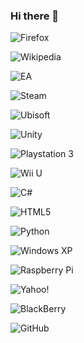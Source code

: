 ### Hi there 👋

<!--
**PolanianRifleman/PolanianRifleman** is a ✨ _special_ ✨ repository because its `README.md` (this file) appears on your GitHub profile.

Here are some ideas to get you started:

- 🔭 I’m currently working on ...
- 🌱 I’m currently learning ...
- 👯 I’m looking to collaborate on ...
- 🤔 I’m looking for help with ...
- 💬 Ask me about ...
- 📫 How to reach me: ...
- 😄 Pronouns: ...
- ⚡ Fun fact: ...
-->

![Firefox](https://img.shields.io/badge/Firefox-FF7139?style=for-the-badge&logo=Firefox-Browser&logoColor=white) 

![Wikipedia](https://img.shields.io/badge/Wikipedia-%23000000.svg?style=for-the-badge&logo=wikipedia&logoColor=white) 

![EA](https://img.shields.io/badge/ea-%23000000.svg?style=for-the-badge&logo=ea&logoColor=white) 

![Steam](https://img.shields.io/badge/steam-%23000000.svg?style=for-the-badge&logo=steam&logoColor=white) 

![Ubisoft](https://img.shields.io/badge/Ubisoft-%23F5F5F5.svg?style=for-the-badge&logo=Ubisoft&logoColor=black)

![Unity](https://img.shields.io/badge/unity-%23000000.svg?style=for-the-badge&logo=unity&logoColor=white)

![Playstation 3](https://img.shields.io/badge/Playstation%203-003791?style=for-the-badge&logo=playstation-3&logoColor=white)

![Wii U](https://img.shields.io/badge/Wii%20U-8B8B8B?style=for-the-badge&logo=wiiu&logoColor=white)

![C#](https://img.shields.io/badge/c%23-%23239120.svg?style=for-the-badge&logo=c-sharp&logoColor=white)

![HTML5](https://img.shields.io/badge/html5-%23E34F26.svg?style=for-the-badge&logo=html5&logoColor=white)
  
![Python](https://img.shields.io/badge/python-3670A0?style=for-the-badge&logo=python&logoColor=ffdd54)

![Windows XP](https://img.shields.io/badge/Windows%20xp-003399?style=for-the-badge&logo=windowsxp&logoColor=white)

![Raspberry Pi](https://img.shields.io/badge/-RaspberryPi-C51A4A?style=for-the-badge&logo=Raspberry-Pi)

![Yahoo!](https://img.shields.io/badge/Yahoo!-6001D2?style=for-the-badge&logo=Yahoo!&logoColor=white)

![BlackBerry](https://img.shields.io/badge/blackberry-808080.svg?style=for-the-badge&logo=blackberry&logoColor=white)

![GitHub](https://img.shields.io/badge/github-%23121011.svg?style=for-the-badge&logo=github&logoColor=white)

